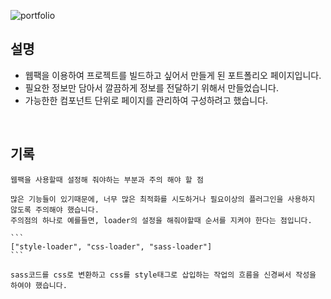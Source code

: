 ![portfolio](https://github.com/hyubbb/portfolio/assets/32926006/e62f7bcb-a387-4039-a52f-20780869a8f3)




## 설명

- 웹팩을 이용하여 프로젝트를 빌드하고 싶어서 만들게 된 포트폴리오 페이지입니다.
- 필요한 정보만 담아서 깔끔하게 정보를 전달하기 위해서 만들었습니다.
- 가능한한 컴포넌트 단위로 페이지를 관리하여 구성하려고 했습니다.

<br>

## 기록

    웹팩을 사용할때 설정해 줘야하는 부분과 주의 해야 할 점

    많은 기능들이 있기때문에, 너무 많은 최적화를 시도하거나 필요이상의 플러그인을 사용하지 않도록 주의해야 했습니다.    
    주의점의 하나로 예를들면, loader의 설정을 해줘야할때 순서를 지켜야 한다는 점입니다.
    
    ```
    ["style-loader", "css-loader", "sass-loader"]
    ```
    
    sass코드를 css로 변환하고 css를 style태그로 삽입하는 작업의 흐름을 신경써서 작성을 하여야 했습니다.
     
